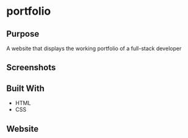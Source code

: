# portfolio

## Purpose
A website that displays the working portfolio of a full-stack developer

## Screenshots


## Built With
* HTML
* CSS

## Website
